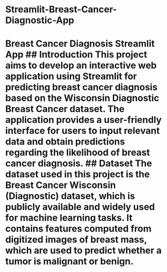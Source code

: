 # Streamlit-Breast-Cancer-Diagnostic-App
 # Breast Cancer Diagnosis Streamlit App  ## Introduction This project aims to develop an interactive web application using Streamlit for predicting breast cancer diagnosis based on the Wisconsin Diagnostic Breast Cancer dataset. The application provides a user-friendly interface for users to input relevant data and obtain predictions regarding the likelihood of breast cancer diagnosis.  ## Dataset The dataset used in this project is the Breast Cancer Wisconsin (Diagnostic) dataset, which is publicly available and widely used for machine learning tasks. It contains features computed from digitized images of breast mass, which are used to predict whether a tumor is malignant or benign.
